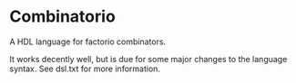 # Combinatorio

A HDL language for factorio combinators.

It works decently well, but is due for some major changes to the language syntax. See dsl.txt for more information.
